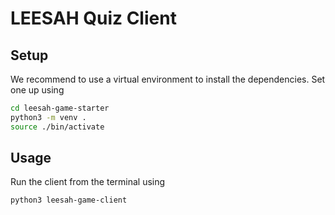 # LEESAH Quiz Client

## Setup

We recommend to use a virtual environment to install the dependencies. Set one up using

```bash
cd leesah-game-starter
python3 -m venv .
source ./bin/activate
```

## Usage

Run the client from the terminal using

```bash
python3 leesah-game-client
```
